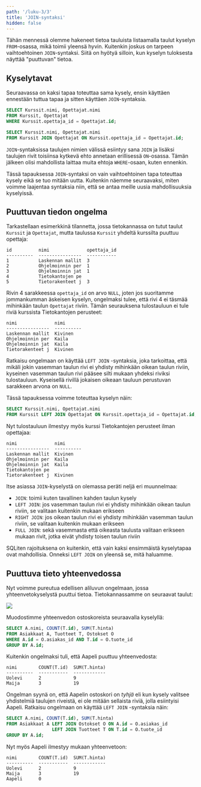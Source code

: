 ```yaml
---
path: '/luku-3/3'
title: 'JOIN-syntaksi'
hidden: false
---
```


Tähän mennessä olemme hakeneet tietoa tauluista
listaamalla taulut kyselyn `FROM`-osassa, mikä toimii yleensä hyvin.
Kuitenkin joskus on tarpeen vaihtoehtoinen `JOIN`-syntaksi.
Siitä on hyötyä silloin, kun kyselyn
tuloksesta näyttää "puuttuvan" tietoa.

## Kyselytavat

Seuraavassa on kaksi tapaa toteuttaa sama kysely,
ensin käyttäen ennestään tuttua tapaa
ja sitten käyttäen `JOIN`-syntaksia.

```sql
SELECT Kurssit.nimi, Opettajat.nimi
FROM Kurssit, Opettajat
WHERE Kurssit.opettaja_id = Opettajat.id;
```

```sql
SELECT Kurssit.nimi, Opettajat.nimi
FROM Kurssit JOIN Opettajat ON Kurssit.opettaja_id = Opettajat.id;
```

`JOIN`-syntaksissa taulujen nimien välissä esiintyy sana `JOIN`
ja lisäksi taulujen rivit toisiinsa kytkevä ehto annetaan
erillisessä `ON`-osassa.
Tämän jälkeen olisi mahdollista laittaa muita ehtoja
`WHERE`-osaan, kuten ennenkin.

Tässä tapauksessa `JOIN`-syntaksi on vain vaihtoehtoinen tapa
toteuttaa kysely eikä se tuo mitään uutta.
Kuitenkin näemme seuraavaksi, miten voimme laajentaa syntaksia niin,
että se antaa meille uusia mahdollisuuksia kyselyissä.

## Puuttuvan tiedon ongelma

Tarkastellaan esimerkkinä tilannetta,
jossa tietokannassa on tutut taulut `Kurssit` ja `Opettajat`,
mutta taulussa `Kurssit` yhdeltä kurssilta puuttuu opettaja:

```x
id          nimi              opettaja_id
----------  ----------------  -----------
1           Laskennan mallit  3          
2           Ohjelmoinnin per  1          
3           Ohjelmoinnin jat  1          
4           Tietokantojen pe             
5           Tietorakenteet j  3          
```

Rivin 4 sarakkeessa `opettaja_id` on arvo `NULL`,
joten jos suoritamme jommankumman äskeisen kyselyn,
ongelmaksi tulee, että rivi 4 ei täsmää mihinkään
taulun `Opettajat` riviin.
Tämän seurauksena tulostauluun ei tule riviä kurssista Tietokantojen perusteet:

```x
nimi              nimi      
----------------  ----------
Laskennan mallit  Kivinen   
Ohjelmoinnin per  Kaila     
Ohjelmoinnin jat  Kaila     
Tietorakenteet j  Kivinen 
```

Ratkaisu ongelmaan on käyttää `LEFT JOIN` -syntaksia,
joka tarkoittaa,
että mikäli jokin vasemman taulun rivi
ei yhdisty mihinkään oikean taulun riviin,
kyseinen vasemman taulun rivi pääsee silti mukaan yhdeksi riviksi tulostauluun.
Kyseisellä rivillä jokaisen oikeaan tauluun perustuvan sarakkeen
arvona on `NULL`.

Tässä tapauksessa voimme toteuttaa kyselyn näin:

```sql
SELECT Kurssit.nimi, Opettajat.nimi
FROM Kurssit LEFT JOIN Opettajat ON Kurssit.opettaja_id = Opettajat.id;
```

Nyt tulostauluun ilmestyy myös kurssi Tietokantojen perusteet
ilman opettajaa:

```x
nimi              nimi      
----------------  ----------
Laskennan mallit  Kivinen   
Ohjelmoinnin per  Kaila     
Ohjelmoinnin jat  Kaila     
Tietokantojen pe            
Tietorakenteet j  Kivinen   
```

<text-box variant='hint' name='JOIN-kyselyperhe'>

Itse asiassa `JOIN`-kyselystä on olemassa peräti neljä eri muunnelmaa:

* `JOIN`: toimii kuten tavallinen kahden taulun kysely
* `LEFT JOIN`: jos vasemman taulun rivi ei yhdisty mihinkään oikean taulun riviin,
  se valitaan kuitenkin mukaan erikseen
* `RIGHT JOIN`: jos oikean taulun rivi ei yhdisty mihinkään vasemman taulun riviin,
  se valitaan kuitenkin mukaan erikseen
* `FULL JOIN`: sekä vasemmasta että oikeasta taulusta valitaan erikseen mukaan
  rivit, jotka eivät yhdisty toisen taulun riviin

SQLiten rajoituksena on kuitenkin,
että vain kaksi ensimmäistä kyselytapaa ovat mahdollisia.
Onneksi `LEFT JOIN` on yleensä se, mitä haluamme.

</text-box>


## Puuttuva tieto yhteenvedossa

Nyt voimme pureutua edellisen aliluvun ongelmaan,
jossa yhteenvetokyselystä puuttui tietoa.
Tietokannassamme on seuraavat taulut:

<img src="/taulut.png">

Muodostimme yhteenvedon ostoskoreista seuraavalla kyselyllä:

```sql
SELECT A.nimi, COUNT(T.id), SUM(T.hinta)
FROM Asiakkaat A, Tuotteet T, Ostokset O
WHERE A.id = O.asiakas_id AND T.id = O.tuote_id
GROUP BY A.id;
```

Kuitenkin ongelmaksi tuli, että Aapeli puuttuu yhteenvedosta:

```x
nimi        COUNT(T.id)  SUM(T.hinta)
----------  -----------  ------------
Uolevi      2            9
Maija       3            19
```

Ongelman syynä on, että Aapelin ostoskori on _tyhjä_
eli kun kysely valitsee yhdistelmiä taulujen riveistä,
ei ole mitään sellaista riviä, jolla esiintyisi Aapeli.
Ratkaisu ongelmaan on käyttää `LEFT JOIN` -syntaksia näin:

```sql
SELECT A.nimi, COUNT(T.id), SUM(T.hinta)
FROM Asiakkaat A LEFT JOIN Ostokset O ON A.id = O.asiakas_id
                 LEFT JOIN Tuotteet T ON T.id = O.tuote_id
GROUP BY A.id;
```

Nyt myös Aapeli ilmestyy mukaan yhteenvetoon:

```x
nimi        COUNT(T.id)  SUM(T.hinta)
----------  -----------  ------------
Uolevi      2            9           
Maija       3            19          
Aapeli      0                     
```
